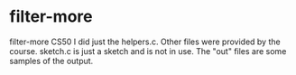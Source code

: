 # filter-more
filter-more CS50
I did just the helpers.c. Other files were provided by the course. sketch.c is just a sketch and is not in use. The "out" files are some samples of the output.
